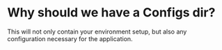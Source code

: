 # Why should we have a Configs dir?

This will not only contain your environment setup, but also any configuration necessary for the application.
